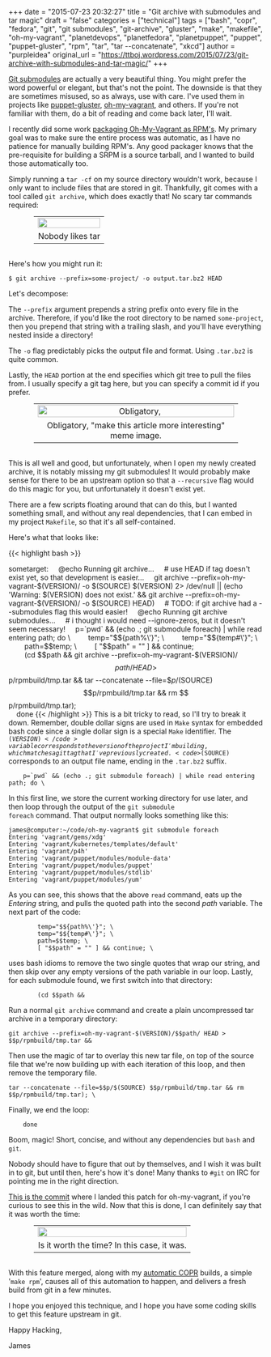+++
date = "2015-07-23 20:32:27"
title = "Git archive with submodules and tar magic"
draft = "false"
categories = ["technical"]
tags = ["bash", "copr", "fedora", "git", "git submodules", "git-archive", "gluster", "make", "makefile", "oh-my-vagrant", "planetdevops", "planetfedora", "planetpuppet", "puppet", "puppet-gluster", "rpm", "tar", "tar --concatenate", "xkcd"]
author = "purpleidea"
original_url = "https://ttboj.wordpress.com/2015/07/23/git-archive-with-submodules-and-tar-magic/"
+++

<a href="https://git-scm.com/book/en/v2/Git-Tools-Submodules">Git submodules</a> are actually a very beautiful thing. You might prefer the word powerful or elegant, but that's not the point. The downside is that they are sometimes misused, so as always, use with care. I've used them in projects like <a href="https://github.com/purpleidea/puppet-gluster">puppet-gluster</a>, <a href="https://github.com/purpleidea/oh-my-vagrant">oh-my-vagrant</a>, and others. If you're not familiar with them, do a bit of reading and come back later, I'll wait.

I recently did some work <a href="/blog/2015/07/08/oh-my-vagrant-mainstream-mode-and-copr-rpms/">packaging Oh-My-Vagrant as RPM's</a>. My primary goal was to make sure the entire process was automatic, as I have no patience for manually building RPM's. Any good packager knows that the pre-requisite for building a SRPM is a source tarball, and I wanted to build those automatically too.

Simply running a <code>tar -cf</code> on my source directory wouldn't work, because I only want to include files that are stored in git. Thankfully, git comes with a tool called <code>git archive</code>, which does exactly that! No scary tar commands required:

<table style="text-align:center; width:80%; margin:0 auto;"><tr><td><a href="https://xkcd.com/1168/" target="_blank"><img class="" src="https://imgs.xkcd.com/comics/tar.png" alt="" width="100%" height="100%" /></a></td></tr><tr><td> Nobody likes tar</td></tr></table></br />

Here's how you might run it:
```
$ git archive --prefix=some-project/ -o output.tar.bz2 HEAD
```
Let's decompose:

The <code>--prefix</code> argument prepends a string prefix onto every file in the archive. Therefore, if you'd like the root directory to be named <code>some-project</code>, then you prepend that string with a trailing slash, and you'll have everything nested inside a directory!

The <code>-o</code> flag predictably picks the output file and format. Using <code>.tar.bz2</code> is quite common.

Lastly, the <code>HEAD</code> portion at the end specifies which git tree to pull the files from. I usually specify a git tag here, but you can specify a commit id if you prefer.

<table style="text-align:center; width:80%; margin:0 auto;"><tr><td><a href="idontalwaystarball.png"><img class="wp-image-1105 size-full" src="idontalwaystarball.png" alt="Obligatory, "make this article more interesting" meme image." width="100%" height="100%" /></a></td></tr><tr><td> Obligatory, "make this article more interesting" meme image.</td></tr></table></br />

This is all well and good, but unfortunately, when I open my newly created archive, it is notably missing my git submodules! It would probably make sense for there to be an upstream option so that a <code>--recursive</code> flag would do this magic for you, but unfortunately it doesn't exist yet.

There are a few scripts floating around that can do this, but I wanted something small, and without any real dependencies, that I can embed in my project <code>Makefile</code>, so that it's all self-contained.

Here's what that looks like:

{{< highlight bash >}}

sometarget:
    @echo Running git archive...
    # use HEAD if tag doesn't exist yet, so that development is easier...
    git archive --prefix=oh-my-vagrant-$(VERSION)/ -o $(SOURCE) $(VERSION) 2> /dev/null || (echo 'Warning: $(VERSION) does not exist.' && git archive --prefix=oh-my-vagrant-$(VERSION)/ -o $(SOURCE) HEAD)
    # TODO: if git archive had a --submodules flag this would easier!
    @echo Running git archive submodules...
    # i thought i would need --ignore-zeros, but it doesn't seem necessary!
    p=`pwd` && (echo .; git submodule foreach) | while read entering path; do \
        temp="$${path%\'}"; \
        temp="$${temp#\'}"; \
        path=$$temp; \
        [ "$$path" = "" ] && continue; \
        (cd $$path && git archive --prefix=oh-my-vagrant-$(VERSION)/$$path/ HEAD > $$p/rpmbuild/tmp.tar && tar --concatenate --file=$$p/$(SOURCE) $$p/rpmbuild/tmp.tar && rm $$p/rpmbuild/tmp.tar); \
    done
{{< /highlight >}}
This is a bit tricky to read, so I'll try to break it down. Remember, double dollar signs are used in <code>Make</code> syntax for embedded bash code since a single dollar sign is a special <code>Make</code> identifier. The <code>$(VERSION)</code> variable corresponds to the version of the project I'm building, which matches a git tag that I've previously created. <code>$(SOURCE)</code> corresponds to an output file name, ending in the <code>.tar.bz2</code> suffix.
```
    p=`pwd` && (echo .; git submodule foreach) | while read entering path; do \
```
In this first line, we store the current working directory for use later, and then loop through the output of the <code>git submodule foreach</code> command. That output normally looks something like this:
```
james@computer:~/code/oh-my-vagrant$ git submodule foreach 
Entering 'vagrant/gems/xdg'
Entering 'vagrant/kubernetes/templates/default'
Entering 'vagrant/p4h'
Entering 'vagrant/puppet/modules/module-data'
Entering 'vagrant/puppet/modules/puppet'
Entering 'vagrant/puppet/modules/stdlib'
Entering 'vagrant/puppet/modules/yum'
```
As you can see, this shows that the above <code>read</code> command, eats up the <em>Entering</em> string, and pulls the quoted path into the second <em>path</em> variable. The next part of the code:
```
        temp="$${path%\'}"; \
        temp="$${temp#\'}"; \
        path=$$temp; \
        [ "$$path" = "" ] && continue; \
```
uses bash idioms to remove the two single quotes that wrap our string, and then skip over any empty versions of the path variable in our loop. Lastly, for each submodule found, we first switch into that directory:
```
        (cd $$path &&
```
Run a normal <code>git archive</code> command and create a plain uncompressed tar archive in a temporary directory:
```
git archive --prefix=oh-my-vagrant-$(VERSION)/$$path/ HEAD > $$p/rpmbuild/tmp.tar &&
```
Then use the magic of tar to overlay this new tar file, on top of the source file that we're now building up with each iteration of this loop, and then remove the temporary file.
```
tar --concatenate --file=$$p/$(SOURCE) $$p/rpmbuild/tmp.tar && rm $$p/rpmbuild/tmp.tar); \
```
Finally, we end the loop:
```
    done
```
Boom, magic! Short, concise, and without any dependencies but <code>bash</code> and <code>git</code>.

Nobody should have to figure that out by themselves, and I wish it was built in to git, but until then, here's how it's done! Many thanks to <code>#git</code> on IRC for pointing me in the right direction.

<a href="https://github.com/purpleidea/oh-my-vagrant/commit/8ee3fdab7451bb30b56e42c4586e4304b5805faf#diff-b67911656ef5d18c4ae36cb6741b7965R89" target="_blank">This is the commit</a> where I landed this patch for oh-my-vagrant, if you're curious to see this in the wild. Now that this is done, I can definitely say that it was worth the time:

<table style="text-align:center; width:80%; margin:0 auto;"><tr><td><a href="https://xkcd.com/1205/" target="_blank"><img src="https://imgs.xkcd.com/comics/is_it_worth_the_time.png" alt="" width="100%" height="100%" /></a></td></tr><tr><td> Is it worth the time? In this case, it was.</td></tr></table></br />

With this feature merged, along with my <a href="/blog/2015/07/08/oh-my-vagrant-mainstream-mode-and-copr-rpms/" target="_blank">automatic COPR</a> builds, a simple '<code>make rpm</code>', causes all of this automation to happen, and delivers a fresh build from git in a few minutes.

I hope you enjoyed this technique, and I hope you have some coding skills to get this feature upstream in git.

Happy Hacking,

James

